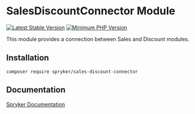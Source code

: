 # SalesDiscountConnector Module
[![Latest Stable Version](https://poser.pugx.org/spryker/sales-discount-connector/v/stable.svg)](https://packagist.org/packages/spryker/sales-discount-connector)
[![Minimum PHP Version](https://img.shields.io/badge/php-%3E%3D%208.3-8892BF.svg)](https://php.net/)

This module provides a connection between Sales and Discount modules.

## Installation

```
composer require spryker/sales-discount-connector
```

## Documentation

[Spryker Documentation](https://docs.spryker.com)
